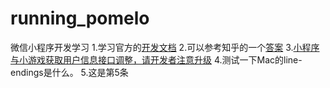 # running_pomelo
微信小程序开发学习
1.学习官方的[开发文档](https://developers.weixin.qq.com/miniprogram/dev/index.html)
2.可以参考知乎的一个[答案](https://www.zhihu.com/question/50907897)
3.[小程序与小游戏获取用户信息接口调整，请开发者注意升级](https://developers.weixin.qq.com/blogdetail?action=get_post_info&lang=zh_CN&token=1650183953&docid=0000a26e1aca6012e896a517556c01)
4.测试一下Mac的line-endings是什么。
5.这是第5条
